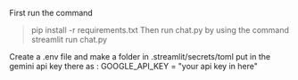 First run the command
>pip install -r requirements.txt
Then run chat.py by using the command
>streamlit run chat.py

Create a .env file and make a folder in .streamlit/secrets/toml put in the gemini api key there as :
GOOGLE_API_KEY = "your api key in here"
